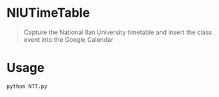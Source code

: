 # NIUTimeTable
>Capture the National Ilan University timetable and insert the class event into the Google Calendar
# Usage
```
python NTT.py
```
